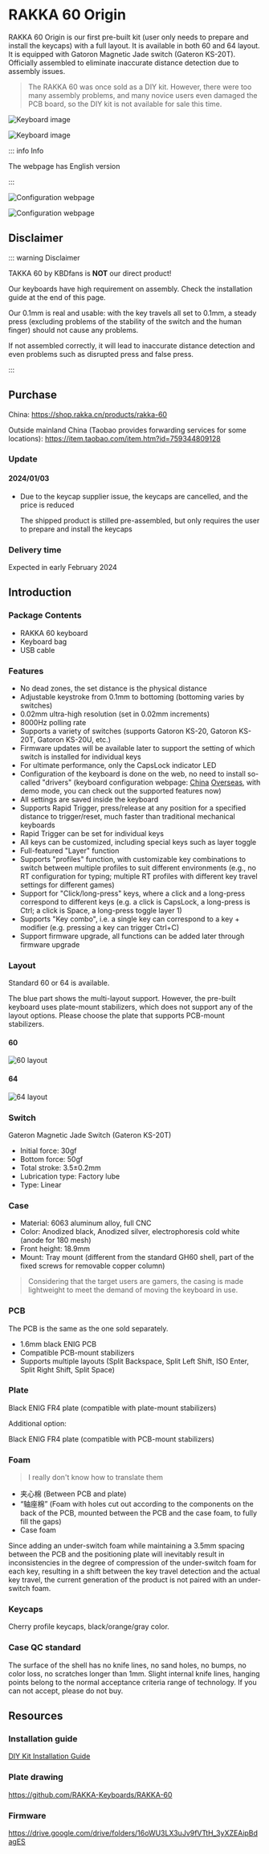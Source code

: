 # RAKKA 60 Origin

RAKKA 60 Origin is our first pre-built kit (user only needs to prepare and install the keycaps) with a full layout. It is available in both 60 and 64 layout. It is equipped with Gatoron Magnetic Jade switch (Gateron KS-20T). Officially assembled to eliminate inaccurate distance detection due to assembly issues.

> The RAKKA 60 was once sold as a DIY kit. However, there were too many assembly problems, and many novice users even damaged the PCB board, so the DIY kit is not available for sale this time.

![Keyboard image](/rakka-60-origin/DSCF8924.png)

![Keyboard image](/rakka-60-origin/DSCF8933.png)

::: info Info

The webpage has English version

:::

![Configuration webpage](/web/remap.png)

![Configuration webpage](/web/performance.png)

## Disclaimer

::: warning Disclaimer

TAKKA 60 by KBDfans is **NOT** our direct product!

Our keyboards have high requirement on assembly. Check the installation guide at the end of this page.

Our 0.1mm is real and usable: with the key travels all set to 0.1mm, a steady press (excluding problems of the stability of the switch and the human finger) should not cause any problems.

If not assembled correctly, it will lead to inaccurate distance detection and even problems such as disrupted press and false press.

:::

## Purchase

China: <https://shop.rakka.cn/products/rakka-60>

Outside mainland China (Taobao provides forwarding services for some locations): <https://item.taobao.com/item.htm?id=759344809128>


### Update

#### 2024/01/03

- Due to the keycap supplier issue, the keycaps are cancelled, and the price is reduced
  
  The shipped product is stilled pre-assembled, but only requires the user to prepare and install the keycaps 

### Delivery time

Expected in early February 2024

## Introduction

### Package Contents

- RAKKA 60 keyboard
- Keyboard bag
- USB cable

### Features

- No dead zones, the set distance is the physical distance
- Adjustable keystroke from 0.1mm to bottoming (bottoming varies by switches)
- 0.02mm ultra-high resolution (set in 0.02mm increments)
- 8000Hz polling rate
- Supports a variety of switches (supports Gatoron KS-20, Gatoron KS-20T, Gatoron KS-20U, etc.)
- Firmware updates will be available later to support the setting of which switch is installed for individual keys
- For ultimate performance, only the CapsLock indicator LED
- Configuration of the keyboard is done on the web, no need to install so-called "drivers" (keyboard configuration webpage: [China](https://kb.rakka.cn) [Overseas](https://kb.rakka.dev), with demo mode, you can check out the supported features now)
- All settings are saved inside the keyboard
- Supports Rapid Trigger, press/release at any position for a specified distance to trigger/reset, much faster than traditional mechanical keyboards
- Rapid Trigger can be set for individual keys
- All keys can be customized, including special keys such as layer toggle
- Full-featured "Layer" function
- Supports "profiles" function, with customizable key combinations to switch between multiple profiles to suit different environments (e.g., no RT configuration for typing; multiple RT profiles with different key travel settings for different games)
- Support for "Click/long-press" keys, where a click and a long-press correspond to different keys (e.g. a click is CapsLock, a long-press is Ctrl; a click is Space, a long-press toggle layer 1)
- Supports "Key combo", i.e. a single key can correspond to a key + modifier (e.g. pressing a key can trigger Ctrl+C)
- Support firmware upgrade, all functions can be added later through firmware upgrade

### Layout

Standard 60 or 64 is available.

The blue part shows the multi-layout support. However, the pre-built keyboard uses plate-mount stabilizers, which does not support any of the layout options. Please choose the plate that supports PCB-mount stabilizers.

#### 60

![60 layout](/60he/layout_60.png)

#### 64

![64 layout](/60he/layout_64.png)

### Switch

Gateron Magnetic Jade Switch (Gateron KS-20T)

- Initial force: 30gf
- Bottom force: 50gf
- Total stroke: 3.5±0.2mm
- Lubrication type: Factory lube
- Type: Linear

### Case

- Material: 6063 aluminum alloy, full CNC
- Color: Anodized black, Anodized silver, electrophoresis cold white (anode for 180 mesh)
- Front height: 18.9mm
- Mount: Tray mount (different from the standard GH60 shell, part of the fixed screws for removable copper column)

> Considering that the target users are gamers, the casing is made lightweight to meet the demand of moving the keyboard in use.

### PCB

The PCB is the same as the one sold separately.

- 1.6mm black ENIG PCB
- Compatible PCB-mount stabilizers
- Supports multiple layouts (Split Backspace, Split Left Shift, ISO Enter, Split Right Shift, Split Space)

### Plate

Black ENIG FR4 plate (compatible with plate-mount stabilizers)

Additional option:

Black ENIG FR4 plate (compatible with PCB-mount stabilizers)


### Foam

> I really don't know how to translate them

- 夹心棉 (Between PCB and plate)
- “轴座棉” (Foam with holes cut out according to the components on the back of the PCB, mounted between the PCB and the case foam, to fully fill the gaps)
- Case foam

Since adding an under-switch foam while maintaining a 3.5mm spacing between the PCB and the positioning plate will inevitably result in inconsistencies in the degree of compression of the under-switch foam for each key, resulting in a shift between the key travel detection and the actual key travel, the current generation of the product is not paired with an under-switch foam.

### Keycaps

Cherry profile keycaps, black/orange/gray color.

### Case QC standard

The surface of the shell has no knife lines, no sand holes, no bumps, no color loss, no scratches longer than 1mm. Slight internal knife lines, hanging points belong to the normal acceptance criteria range of technology. If you can not accept, please do not buy.

## Resources

### Installation guide

[DIY Kit Installation Guide](../guide/60-diy-kit.html)

### Plate drawing

<https://github.com/RAKKA-Keyboards/RAKKA-60>

### Firmware

<https://drive.google.com/drive/folders/16oWU3LX3uJv9fVTtH_3yXZEAipBdagES>

